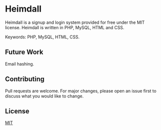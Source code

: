 # Heimdall
Heimdall is a signup and login system provided for free under the MIT license. Heimdall is written in PHP, MySQL, HTML and CSS.

Keywords: PHP, MySQL, HTML, CSS.

## Future Work
Email hashing.

## Contributing
Pull requests are welcome. For major changes, please open an issue first to discuss what you would like to change.

## License
[MIT](https://choosealicense.com/licenses/mit/)